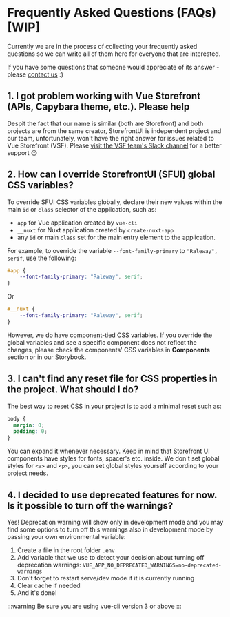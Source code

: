 
# Frequently Asked Questions (FAQs)  [WIP]

Currently we are in the process of collecting your frequently asked questions so we can write all of them here for everyone that are interested.

If you have some questions that someone would appreciate of its answer - please [contact us](meet-the-team.md) :)

## 1. I got problem working with Vue Storefront (APIs, Capybara theme, etc.). Please help

Despit the fact that our name is similar (both are Storefront) and both projects are from the same creator, StorefrontUI is independent project and our team, unfortunately, won't have the right answer for issues related to Vue Storefront (VSF). Please [visit the VSF team's Slack channel](https://vuestorefront.slack.com/join/shared_invite/enQtOTUwNjQyNjY5MDI0LWFmYzE4NTYxNDBhZDRlMjM5MDUzY2RiMjU0YTRjYWQ3YzdkY2YzZjZhZDZmMDUwMWQyOWRmZjQ3NDgwZGQ3NTk#/) for a better support 😉

## 2. How can I override StorefrontUI (SFUI) global CSS variables?

To override SFUI CSS variables globally, declare their new values within the main `id` or `class` selector of the application, such as:

- `app` for Vue application created by `vue-cli`
- `__nuxt` for Nuxt application created by `create-nuxt-app`
- any `id` or main `class` set for the main entry element to the application.

For example, to override the variable `--font-family-primary` to `"Raleway", serif`, use the following:

```css
#app {
    --font-family-primary: "Raleway", serif;
}
```

Or

```css
#__nuxt {
    --font-family-primary: "Raleway", serif;
}
```

However, we do have component-tied CSS variables. If you override the global variables and see a specific component does not reflect the changes, please check the components' CSS variables in **Components** section or in our Storybook.

## 3. I can't find any reset file for CSS properties in the project. What should I do? 

The best way to reset CSS in your project is to add a minimal reset such as:

```css
body {
  margin: 0;
  padding: 0;
}
```

You can expand it whenever necessary. Keep in mind that Storefront UI components have styles for fonts, spacer's etc. inside. We don't set global styles for `<a>` and `<p>`, you can set global styles yourself according to your project needs.

## 4. I decided to use deprecated features for now. Is it possible to turn off the warnings?

Yes! Deprecation warning will show only in development mode and you may find some options to turn off this warnings also in development mode by passing your own environmental variable:

1. Create a file in the root folder `.env`
2. Add variable that we use to detect your decision about turning off deprecation warnings:
`VUE_APP_NO_DEPRECATED_WARNINGS=no-deprecated-warnings`
3. Don't forget to restart serve/dev mode if it is currently running
4. Clear cache if needed
5. And it's done!

:::warning
Be sure you are using vue-cli version 3 or above
:::
